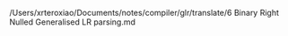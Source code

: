 /Users/xrteroxiao/Documents/notes/compiler/glr/translate/6 Binary Right Nulled Generalised LR parsing.md